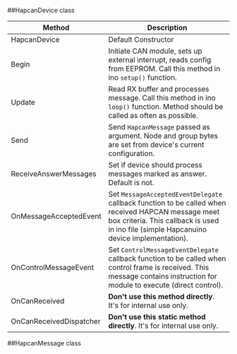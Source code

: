 ##HapcanDevice class

Method|Description
---|---
HapcanDevice|Default Constructor
Begin|Initiate CAN module, sets up external interrupt, reads config from EEPROM. Call this method in ino `setup()` function.
Update|Read RX buffer and processes message. Call this method in ino `loop()` function. Method should be called as often as possible.
Send|Send `HapcanMessage` passed as argument. Node and group bytes are set from device's current configuration.
ReceiveAnswerMessages|Set if device should process messages marked as answer. Default is not.
OnMessageAcceptedEvent|Set `MessageAcceptedEventDelegate` callback function to be called when received HAPCAN message meet box criteria. This callback is used in ino file (simple Hapcanuino device implementation).
OnControlMessageEvent|Set `ControlMessageEventDelegate` callback function to be called when control frame is received. This message contains instruction for module to execute (direct control).
OnCanReceived|**Don't use this method directly**. It's for internal use only.
OnCanReceivedDispatcher|**Don't use this static method directly**. It's for internal use only.

##HapcanMessage class